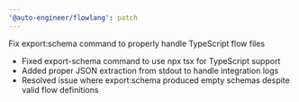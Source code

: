 ```yaml
---
'@auto-engineer/flowlang': patch
---
```


Fix export:schema command to properly handle TypeScript flow files

- Fixed export-schema command to use npx tsx for TypeScript support
- Added proper JSON extraction from stdout to handle integration logs
- Resolved issue where export:schema produced empty schemas despite valid flow definitions
